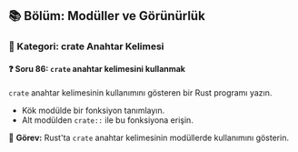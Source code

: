 ## 📚 Bölüm: Modüller ve Görünürlük  
### 🔹 Kategori: crate Anahtar Kelimesi  
#### ❓ Soru 86: `crate` anahtar kelimesini kullanmak

`crate` anahtar kelimesinin kullanımını gösteren bir Rust programı yazın.

- Kök modülde bir fonksiyon tanımlayın.
- Alt modülden `crate::` ile bu fonksiyona erişin.

🔧 **Görev:** Rust'ta `crate` anahtar kelimesinin modüllerde kullanımını gösterin.
